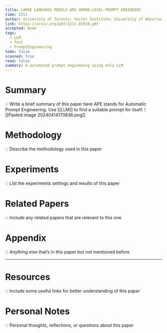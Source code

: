 ```yaml
---
title: LARGE LANGUAGE MODELS ARE HUMAN-LEVEL PROMPT ENGINEERS
time: 2211
author: University of Toronto; Vector Institute; University of Waterloo
link: https://arxiv.org/pdf/2211.01910.pdf
accepted: None
tags:
  - LLM
  - Text
  - PromptEngineering
todo: false
scanned: true
read: false
summary: A automated prompt engineeing using only LLM
---
```

# Summary
💡 Write a brief summary of this paper here
APE stands for Automatic Prompt Engineering.
Use [[LLM]] to find a suitable prompt for itself.
![[Pasted image 20240414170836.png]]
# Methodology
💡 Describe the methodology used in this paper

# Experiments
💡 List the experiments settings and results of this paper

# Related Papers
💡 Include any related papers that are relevant to this one

# Appendix
💡 Anything else that’s in this paper but not mentioned before

---
# Resources
💡 Include some useful links for better understanding of this paper

# Personal Notes
💡 Personal thoughts, reflections, or questions about this paper